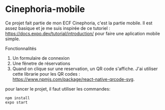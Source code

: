 # Cinephoria-mobile
Ce projet fait partie de mon ECF Cinephoria, c'est la partie mobile. Il est assez basique et je me suis inspirée de ce tutoriel : https://docs.expo.dev/tutorial/introduction/ pour faire une aplication mobile simple.

Fonctionnalités
1. Un formulaire de connexion
2. Une fênetre de réservations
3. Quand on clique sur une reservation, un QR code s'affiche. J'ai utiliser cette librarie pour les QR codes : https://www.npmjs.com/package/react-native-qrcode-svg.


pour lancer le projet, il faut utiliser les commandes:
```
npm install
expo start
```